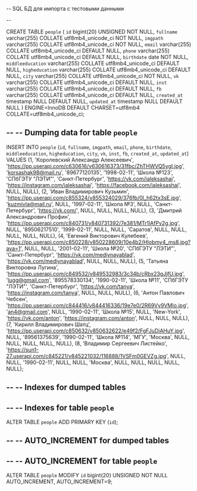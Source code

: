 -- SQL БД для импорта с тестовыми данными

--

CREATE TABLE `people` (
  `id` bigint(20) UNSIGNED NOT NULL,
  `fullname` varchar(255) COLLATE utf8mb4_unicode_ci NOT NULL,
  `imgpath` varchar(255) COLLATE utf8mb4_unicode_ci NOT NULL,
  `email` varchar(255) COLLATE utf8mb4_unicode_ci DEFAULT NULL,
  `phone` varchar(255) COLLATE utf8mb4_unicode_ci DEFAULT NULL,
  `birthdate` date NOT NULL,
  `middleeducation` varchar(255) COLLATE utf8mb4_unicode_ci DEFAULT NULL,
  `higheducation` varchar(255) COLLATE utf8mb4_unicode_ci DEFAULT NULL,
  `city` varchar(255) COLLATE utf8mb4_unicode_ci NOT NULL,
  `vk` varchar(255) COLLATE utf8mb4_unicode_ci DEFAULT NULL,
  `inst` varchar(255) COLLATE utf8mb4_unicode_ci DEFAULT NULL,
  `fb` varchar(255) COLLATE utf8mb4_unicode_ci DEFAULT NULL,
  `created_at` timestamp NULL DEFAULT NULL,
  `updated_at` timestamp NULL DEFAULT NULL
) ENGINE=InnoDB DEFAULT CHARSET=utf8mb4 COLLATE=utf8mb4_unicode_ci;

--
-- Dumping data for table `people`
--

INSERT INTO `people` (`id`, `fullname`, `imgpath`, `email`, `phone`, `birthdate`, `middleeducation`, `higheducation`, `city`, `vk`, `inst`, `fb`, `created_at`, `updated_at`) VALUES
(1, 'Королевский Александр Алексеевич', 'https://pp.userapi.com/c630616/v630616373/31fbc/ZhTHWVQ5ygI.jpg', 'korsashak98@mail.ru', '89677120135', '1998-02-11', 'Школа №123', 'СПбГЭТУ \"ЛЭТИ\"', 'Санкт-Петербург', 'https://vk.com/ialeksashai', 'https://instagram.com/ialeksashai', 'https://facebook.com/ialeksashai', NULL, NULL),
(2, 'Иван Владимирович Кузьмин', 'https://pp.userapi.com/c855324/v855324029/376fb/0l_h62tx3sE.jpg', 'kuzmivla@mail.ru', NULL, '1997-02-11', 'Школа №3', NULL, 'Санкт-Петербург', 'https://vk.com/', NULL, NULL, NULL, NULL),
(3, 'Дмитрий Александрович Профин', 'https://pp.userapi.com/c840731/v840731392/7e381/MTr1lAfPv2g.jpg', NULL, '89506217510', '1999-02-11', NULL, NULL, 'Саратов', NULL, NULL, NULL, NULL, NULL),
(4, 'Евгений Викторович Кулебеев', 'https://pp.userapi.com/c850228/v850228609/10e4b2/HIobmy4_ms8.jpg?ava=1', NULL, NULL, '2001-02-11', 'Школа №20', 'СПбГЭТУ \"ЛЭТИ\"', 'Санкт-Петербург', 'https://vk.com/mediynayablad', 'https://vk.com/mediynayablad', NULL, NULL, NULL),
(5, 'Татьяна Викторовна Лугина', 'https://pp.userapi.com/c849532/v849532983/3c34b/cRbx23gJjfU.jpg', 'lugg@gmail.com', '895578330134', '1990-02-11', 'Школа №11', 'СПбГЭТУ \"ЛЭТИ\"', 'Санкт-Петербург', 'https://vk.com/tanya', 'https://instagram.com/tanya', NULL, NULL, NULL),
(6, 'Антон Павлович Чебсен', 'https://pp.userapi.com/c844416/v844416336/19e7e0/2R69Vy9VMIo.jpg', 'an4@gmail.com', NULL, '1990-02-11', 'Школа №15', NULL, 'New-York', 'https://vk.com/anton', 'https://instagram.com/anton', NULL, NULL, NULL),
(7, 'Кирилл Владимирович Шатц', 'https://pp.userapi.com/c850632/v850632622/e49f2/FgFJuDiAHuY.jpg', NULL, '89561375639', '1990-02-11', 'Школа №114', 'МГУ', 'Москва', NULL, NULL, NULL, NULL, NULL),
(8, 'Владимир Сергеевич Листейко', 'https://sun1-27.userapi.com/c845221/v845221032/116888/1VSFm0GEVZg.jpg', NULL, NULL, '1990-02-11', NULL, NULL, 'Москва', NULL, NULL, NULL, NULL, NULL);

--
-- Indexes for dumped tables
--

--
-- Indexes for table `people`
--
ALTER TABLE `people`
  ADD PRIMARY KEY (`id`);

--
-- AUTO_INCREMENT for dumped tables
--

--
-- AUTO_INCREMENT for table `people`
--
ALTER TABLE `people`
  MODIFY `id` bigint(20) UNSIGNED NOT NULL AUTO_INCREMENT, AUTO_INCREMENT=9;
